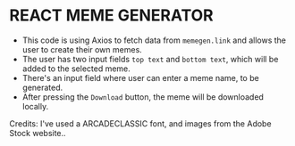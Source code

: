 # REACT MEME GENERATOR

- This code is using Axios to fetch data from `memegen.link` and allows the user to create their own memes.
- The user has two input fields `top text` and `bottom text`, which will be added to the selected meme.
- There's an input field where user can enter a meme name, to be generated.
- After pressing the `Download` button, the meme will be downloaded locally.

Credits: I've used a ARCADECLASSIC font, and images from the Adobe Stock website..
